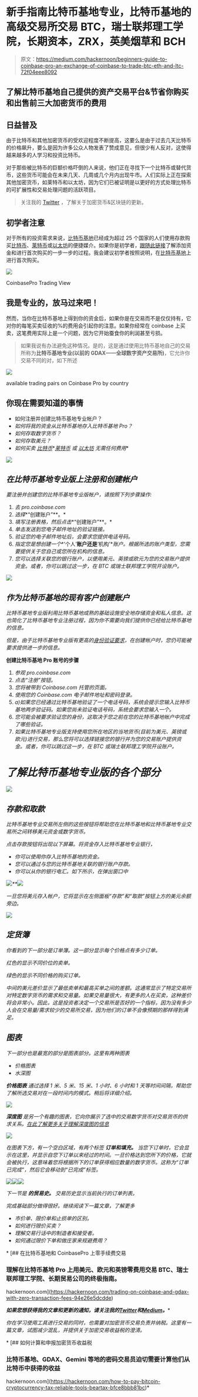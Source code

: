 # 新手指南比特币基地专业，比特币基地的高级交易所交易 BTC，瑞士联邦理工学院，长期资本，ZRX，英美烟草和 BCH

> 原文：<https://medium.com/hackernoon/beginners-guide-to-coinbase-pro-an-exchange-of-coinbase-to-trade-btc-eth-and-ltc-72f04eee8092>

## 了解比特币基地自己提供的资产交易平台&节省你购买和出售前三大加密货币的费用

## 日益普及

由于比特币和其他加密货币的受欢迎程度不断提高，这要么是由于过去几天比特币的价格飙升，要么是因为许多公众人物发表了赞成意见，但很少有人反对，这使得越来越多的人学习和投资比特币。

对于那些被比特币的巨额价格吓倒的人来说，他们正在寻找下一个比特币或替代货币，这些货币可能会在未来几天、几周或几个月内出现牛市。人们实际上正在探索其他加密货币，如莱特币和以太坊，因为它们已被证明是以更好的方式处理比特币的可扩展性和交易处理问题的活跃项目。

> 关注我的 [Twitter](https://twitter.com/confusedcoin) ，了解关于加密货币&区块链的更新。

## 初学者注意

对于所有的投资需求来说，[比特币基地](https://www.coinbase.com/join/5922da0103b62e7e9e6b9df8)已经成为超过 25 个国家的人们使用存款购买[比特币](https://hackernoon.com/a-beginners-guide-to-buying-bitcoin-8cf715421a9c)、[莱特币](https://hackernoon.com/a-beginners-guide-to-buying-litecoin-236fa79d2f86)或[以太坊](https://hackernoon.com/a-beginners-guide-to-buying-ethereum-e11c73b5e5ed)的便捷媒介。如果你是初学者，[跟随此链接](https://hackernoon.com/a-beginners-guide-to-buying-bitcoin-8cf715421a9c)了解添加资金和进行首次购买的一步一步的过程。我会建议初学者按照说明，在[比特币基地](https://www.coinbase.com/join/5922da0103b62e7e9e6b9df8)上进行首次购买。

![](img/870d5c7cbf3ed744bb9d4bebbf28e3e5.png)

CoinbasePro Trading View

## 我是专业的，放马过来吧！

然而，当你在比特币基地上得到你的资金后，如果你是在交易而不是仅仅持有，它对你的每笔买卖征收的%的费用会引起你的注意。如果你经常在 coinbase 上买卖，这笔费用实际上是一个问题，因为它开始蚕食你的利润甚至亏损。

> 如果我说有办法避免这种情况。是的，这是通过使用比特币基地自己的交易所称为**比特币基地专业(以前的 GDAX——全球数字资产交易所)**，它允许你交易不同的对，如下所述

![](img/ce7223e6d84ace555f19a43e54121235.png)

available trading pairs on Coinbase Pro by country

## 你现在需要知道的事情

*   如何注册并创建比特币基地专业帐户？
*   *如何将我的资金从比特币基地存入比特币基地 Pro？*
*   *如何存取数字货币？*
*   *如何存取美元？*
*   *如何买卖* [*比特币*](https://hackernoon.com/a-beginners-guide-to-buying-bitcoin-8cf715421a9c)*[*莱特币*](https://hackernoon.com/a-beginners-guide-to-buying-litecoin-236fa79d2f86) *或* [*以太坊*](https://hackernoon.com/a-beginners-guide-to-buying-ethereum-e11c73b5e5ed) *无需任何费用**

*![](img/977f06786056b7c52012d011309e4f24.png)*

## *在比特币基地专业版上注册和创建帐户*

*要注册并创建您的比特币基地专业版帐户，请按照下列步骤操作:*

1.  *去 pro.coinbase.com*
2.  *选择**“创建账户”**。*
3.  *填写注册表格，然后点击**“创建账户”**。*
4.  *单击发送到您电子邮件地址的验证链接。*
5.  *验证您的电子邮件地址后，会要求您提供电话号码。*
6.  *指定您是想创建一个**‘个人’**账户还是**‘机构’**账户。根据所选的账户类型，您需要提供关于您自己或您所在机构的信息。*
7.  *您可以选择关联您的银行账户，以便用美元、英镑或欧元为您的交易账户提供资金。或者，你可以跳过这一步，在 BTC 或瑞士联邦理工学院开设账户。​*

*![](img/525e6372b11af09dbe977e21885bc563.png)*

## *作为比特币基地的现有客户创建账户*

*比特币基地专业版利用比特币基地成熟的基础设施安全地存储资金和私人信息。这也简化了比特币基地专业注册过程，因为你不需要向我们提供你已经给比特币基地的信息。*

*但是，由于比特币基地专业版有更高的[身份验证要求](https://support.gdax.com/customer/portal/articles/2437862-id-verification-issues-)，在创建帐户时，您仍可能被要求提供进一步的信息。*

****创建比特币基地 Pro 账号的步骤****

1.  *参观 pro.coinbase.com*
2.  *点击“注册”按钮。*
3.  *您将被带到 Coinbase.com 托管的页面。*
4.  *使用您的 Coinbase.com 电子邮件地址和密码登录。*
5.  *a)如果您已经通过比特币基地验证了一个电话号码，系统会提示您输入比特币基地两步验证码。如果您尚未验证电话号码，系统会要求您输入一个。*
6.  *您可能会被要求验证您的身份，这取决于您之前在您的比特币基地帐户中完成了哪些验证。*
7.  *如果比特币基地专业版支持使用您所在地区的当地货币(目前为美元、英镑或欧元)进行交易，那么您将可以选择链接您的银行并为您的交易账户提供资金。或者，你可以跳过这一步，在 BTC 或瑞士联邦理工学院开设账户。*

# *了解比特币基地专业版的各个部分*

*![](img/25edeec841d0b83d7a8c4fb57c6ecee2.png)*

## *存款和取款*

*比特币基地专业交易所左侧的这些按钮将帮助您在比特币基地和比特币基地专业交易所之间转移美元资金或数字货币。*

*点击存款按钮将出现以下屏幕。将资金存入比特币基地专业银行，*

*   *你可以使用你存入比特币基地的资金。*
*   *您可以通过与您的比特币基地关联的银行账户存款。*
*   *你可以从你的银行电汇。如下所示，在弹出窗口中*

*![](img/facf7e320339c9525a4de558fab430e9.png)**![](img/28037b72160c39fb16ef7f2aa82e72e3.png)*

*一旦您将美元存入帐户，它将显示在左侧面板“存款”和“取款”按钮上方的美元余额旁边。*

*![](img/3442f02da731b7da909603fff1060e9d.png)*

## *定货簿*

*你看到的下一部分是订单簿。这一部分显示每个价格点有多少订单。*

*红色的显示不同价位的卖单。*

*绿色的显示不同价格的购买订单。*

*中间的美元差价显示了最低卖单和最高买单之间的差额。这通常显示了特定交易所对特定数字货币的需求和交易量。如果交易量很大，有更多的人在买卖，这种差价将会非常小。因此，这是投资者决定一个交易所是否好的一个指标，因为没有多少人会在交易量/需求较少的交易所交易，因为他们的订单不会像预期的那样得到满足。*

## *图表*

*下一部分也是最宽的部分是图表部分。这里有两种图表*

*   *价格图表*
*   *水深图*

****价格图表*** 通过选择 1 米、5 米、15 米、1 小时、6 小时和 1 天等时间间隔，帮助您了解所选交易对在一段时间内的模式。稍后将详细介绍。*

*![](img/cc4d6385f4da2dcbb3297ab8d7862155.png)*

****深度图*** 是另一个有趣的图表，它向你展示了选中的交易数字货币对交易货币的供求关系。[在此了解更多关于理解深度图的信息](https://hackernoon.com/depth-chart-and-its-significance-in-trading-bdbfbbd23d33)*

*![](img/879614835b3de58dc381e4e66efe66e6.png)*

*在图表下方，有一个空白区域，有两个标签 ***订单和填充。*** 当您下订单时，它会显示在这里，并显示自您下订单以来经过的时间。一旦价格达到您所下的价格，它就会被执行，这意味着您将根据所下的订单获得相应数量的数字货币。这称为“订单已完成”，然后它会移动到“已完成”标签。*

*![](img/09bd6770d32a3cb7cef8c6aa9d2728bd.png)**![](img/7d60767d00eb38e61f0351e96c0febba.png)**![](img/f677f0190aa2c44f06f04562ba55eb3a.png)*

*下一节是 ***的贸易史。*** 交易历史显示当前执行的订单列表。*

*完成基础部分做得很好。继续阅读下一篇文章，了解更多*

*   *市价单、限价单和止损单的区别。*
*   *如何进行限价买卖？*
*   *理解交易行话中的制造者和接受者。*
*   *如何通过限价下单和做庄家来规避费用？*

*[](https://hackernoon.com/trading-on-coinbase-and-gdax-with-zero-transaction-fees-94e26e5dcdde) [## 在比特币基地和 CoinbasePro 上零手续费交易

### 理解在比特币基地 Pro 上用美元、欧元和英镑零费用交易 BTC、瑞士联邦理工学院、长期贸易公司的终极指南。

hackernoon.com](https://hackernoon.com/trading-on-coinbase-and-gdax-with-zero-transaction-fees-94e26e5dcdde) 

***如果您想获得我的文章和更新的通知，请关注我的***[***Twitter***](http://twitter.com/confusedcoin)***和***[***Medium***](/@vvkr)***。**** 

*你在学习使用工具进行交易的同时，也需要对加密货币交易负责并纳税。这里有一篇文章，试图减少混乱，并提供关于加密交易收益税的澄清。*

*[](https://hackernoon.com/how-to-pay-bitcoin-cryptocurrency-tax-reliable-tools-beartax-bfce8bbb81bc) [## 如何计算和申报加密货币收益税

### 比特币基地、GDAX、Gemini 等地的密码交易员迫切需要计算他们从比特币中获得的收益

hackernoon.com](https://hackernoon.com/how-to-pay-bitcoin-cryptocurrency-tax-reliable-tools-beartax-bfce8bbb81bc)*